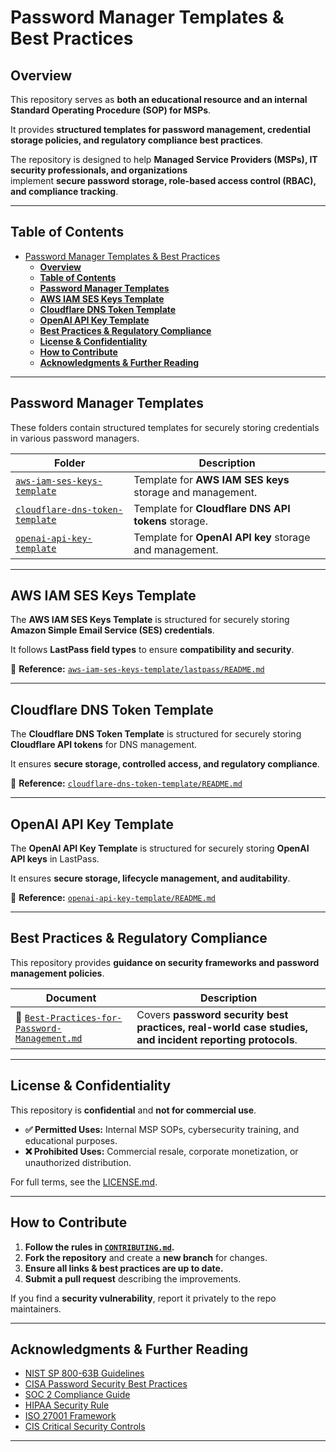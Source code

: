 # Password Manager Templates & Best Practices

## **Overview**

This repository serves as **both an educational resource and an internal Standard Operating Procedure (SOP) for MSPs**.

It provides **structured templates for password management, credential storage policies, and regulatory compliance best practices**.

The repository is designed to help **Managed Service Providers (MSPs), IT security professionals, and organizations**  
implement **secure password storage, role-based access control (RBAC), and compliance tracking**.

---

## **Table of Contents**

- [Password Manager Templates \& Best Practices](#password-manager-templates--best-practices)
  - [**Overview**](#overview)
  - [**Table of Contents**](#table-of-contents)
  - [**Password Manager Templates**](#password-manager-templates)
  - [**AWS IAM SES Keys Template**](#aws-iam-ses-keys-template)
  - [**Cloudflare DNS Token Template**](#cloudflare-dns-token-template)
  - [**OpenAI API Key Template**](#openai-api-key-template)
  - [**Best Practices \& Regulatory Compliance**](#best-practices--regulatory-compliance)
  - [**License \& Confidentiality**](#license--confidentiality)
  - [**How to Contribute**](#how-to-contribute)
  - [**Acknowledgments \& Further Reading**](#acknowledgments--further-reading)

---

## **Password Manager Templates**

These folders contain structured templates for securely storing credentials in various password managers.

| Folder                                                            | Description                                                       |
| ----------------------------------------------------------------- | ----------------------------------------------------------------- |
| [`aws-iam-ses-keys-template`](#aws-iam-ses-keys-template)         | Template for **AWS IAM SES keys** storage and management.         |
| [`cloudflare-dns-token-template`](#cloudflare-dns-token-template) | Template for **Cloudflare DNS API tokens** storage.               |
| [`openai-api-key-template`](#openai-api-key-template)             | Template for **OpenAI API key** storage and management.           |

---

## **AWS IAM SES Keys Template**

The **AWS IAM SES Keys Template** is structured for securely storing **Amazon Simple Email Service (SES) credentials**.

It follows **LastPass field types** to ensure **compatibility and security**.

📄 **Reference:** [`aws-iam-ses-keys-template/lastpass/README.md`](./aws-iam-ses-keys-template/lastpass/README.md)

---

## **Cloudflare DNS Token Template**

The **Cloudflare DNS Token Template** is structured for securely storing **Cloudflare API tokens** for DNS management.

It ensures **secure storage, controlled access, and regulatory compliance**.

📄 **Reference:** [`cloudflare-dns-token-template/README.md`](./cloudflare-dns-token-template/README.md)

---

## **OpenAI API Key Template**

The **OpenAI API Key Template** is structured for securely storing **OpenAI API keys** in LastPass.

It ensures **secure storage, lifecycle management, and auditability**.

📄 **Reference:** [`openai-api-key-template/README.md`](./openai-api-key-template/README.md)

---

## **Best Practices & Regulatory Compliance**

This repository provides **guidance on security frameworks and password management policies**.

| Document                                                                                      | Description                                                                                             |
| --------------------------------------------------------------------------------------------- | ------------------------------------------------------------------------------------------------------- |
| 📘 [`Best-Practices-for-Password-Management.md`](./Best-Practices-for-Password-Management.md) | Covers **password security best practices, real-world case studies, and incident reporting protocols**. |

---

## **License & Confidentiality**

This repository is **confidential** and **not for commercial use**.

- **✅ Permitted Uses:** Internal MSP SOPs, cybersecurity training, and educational purposes.  
- **❌ Prohibited Uses:** Commercial resale, corporate monetization, or unauthorized distribution.

For full terms, see the [LICENSE.md](./LICENSE.md).

---

## **How to Contribute**

1. **Follow the rules in [`CONTRIBUTING.md`](./CONTRIBUTING.md).**  
2. **Fork the repository** and create a **new branch** for changes.  
3. **Ensure all links & best practices are up to date.**  
4. **Submit a pull request** describing the improvements.

If you find a **security vulnerability**, report it privately to the repo maintainers.

---

## **Acknowledgments & Further Reading**

- [NIST SP 800-63B Guidelines](https://pages.nist.gov/800-63-3/sp800-63b.html)  
- [CISA Password Security Best Practices](https://www.cisa.gov/secure-our-world/require-strong-passwords)  
- [SOC 2 Compliance Guide](https://www.aicpa-cima.com/topic/soc-2)  
- [HIPAA Security Rule](https://www.hhs.gov/hipaa/for-professionals/security/index.html)  
- [ISO 27001 Framework](https://www.iso.org/isoiec-27001-information-security.html)  
- [CIS Critical Security Controls](https://www.cisecurity.org/controls)

---
